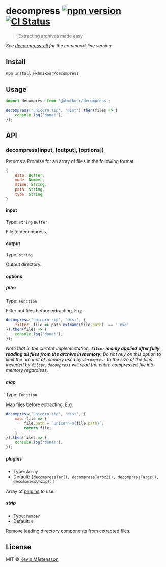 # decompress [![npm version](https://img.shields.io/npm/v/@xhmikosr/decompress?logo=npm&logoColor=fff)](https://www.npmjs.com/package/@xhmikosr/decompress) [![CI Status](https://img.shields.io/github/actions/workflow/status/XhmikosR/decompress/ci.yml?branch=master&label=CI&logo=github)](https://github.com/XhmikosR/decompress/actions/workflows/ci.yml?query=branch%3Amaster)

> Extracting archives made easy

*See [decompress-cli](https://github.com/kevva/decompress-cli) for the command-line version.*

## Install

```sh
npm install @xhmikosr/decompress
```


## Usage

```js
import decompress from '@xhmikosr/decompress';

decompress('unicorn.zip', 'dist').then(files => {
	console.log('done!');
});
```


## API

### decompress(input, [output], [options])

Returns a Promise for an array of files in the following format:

```js
{
	data: Buffer,
	mode: Number,
	mtime: String,
	path: String,
	type: String
}
```

#### input

Type: `string` `Buffer`

File to decompress.

#### output

Type: `string`

Output directory.

#### options

##### filter

Type: `Function`

Filter out files before extracting. E.g:

```js
decompress('unicorn.zip', 'dist', {
	filter: file => path.extname(file.path) !== '.exe'
}).then(files => {
	console.log('done!');
});
```

*Note that in the current implementation, **`filter` is only applied after fully reading all files from the archive in memory**. Do not rely on this option to limit the amount of memory used by `decompress` to the size of the files included by `filter`. `decompress` will read the entire compressed file into memory regardless.*

##### map

Type: `Function`

Map files before extracting: E.g:

```js
decompress('unicorn.zip', 'dist', {
	map: file => {
		file.path = `unicorn-${file.path}`;
		return file;
	}
}).then(files => {
	console.log('done!');
});
```

##### plugins

* Type: `Array`
* Default: `[decompressTar(), decompressTarbz2(), decompressTargz(), decompressUnzip()]`

Array of [plugins](https://www.npmjs.com/browse/keyword/decompressplugin) to use.

##### strip

* Type: `number`
* Default: `0`

Remove leading directory components from extracted files.


## License

MIT © [Kevin Mårtensson](https://github.com/kevva)
